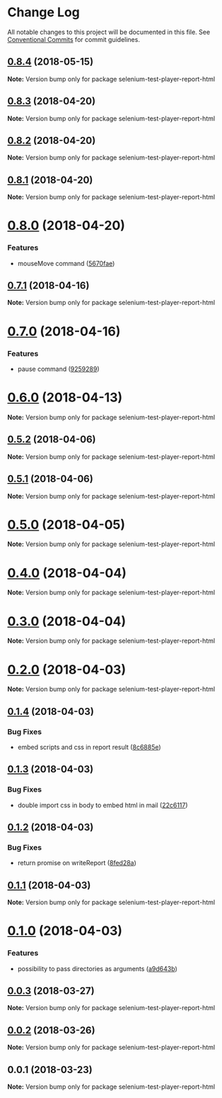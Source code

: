 # Change Log

All notable changes to this project will be documented in this file.
See [Conventional Commits](https://conventionalcommits.org) for commit guidelines.

<a name="0.8.4"></a>
## [0.8.4](https://github.com/wallaroo/selenium-test-player/compare/v0.8.3...v0.8.4) (2018-05-15)




**Note:** Version bump only for package selenium-test-player-report-html

<a name="0.8.3"></a>
## [0.8.3](https://github.com/wallaroo/selenium-test-player/compare/v0.8.2...v0.8.3) (2018-04-20)




**Note:** Version bump only for package selenium-test-player-report-html

<a name="0.8.2"></a>
## [0.8.2](https://github.com/wallaroo/selenium-test-player/compare/v0.8.1...v0.8.2) (2018-04-20)




**Note:** Version bump only for package selenium-test-player-report-html

<a name="0.8.1"></a>
## [0.8.1](https://github.com/wallaroo/selenium-test-player/compare/v0.8.0...v0.8.1) (2018-04-20)




**Note:** Version bump only for package selenium-test-player-report-html

<a name="0.8.0"></a>
# [0.8.0](https://github.com/wallaroo/selenium-test-player/compare/v0.7.1...v0.8.0) (2018-04-20)


### Features

* mouseMove command ([5670fae](https://github.com/wallaroo/selenium-test-player/commit/5670fae))




<a name="0.7.1"></a>
## [0.7.1](https://github.com/wallaroo/selenium-test-player/compare/v0.7.0...v0.7.1) (2018-04-16)




**Note:** Version bump only for package selenium-test-player-report-html

<a name="0.7.0"></a>
# [0.7.0](https://github.com/wallaroo/selenium-test-player/compare/v0.6.0...v0.7.0) (2018-04-16)


### Features

* pause command ([9259289](https://github.com/wallaroo/selenium-test-player/commit/9259289))




<a name="0.6.0"></a>
# [0.6.0](https://github.com/wallaroo/selenium-test-player/compare/v0.5.2...v0.6.0) (2018-04-13)




**Note:** Version bump only for package selenium-test-player-report-html

<a name="0.5.2"></a>
## [0.5.2](https://github.com/wallaroo/selenium-test-player/compare/v0.5.1...v0.5.2) (2018-04-06)




**Note:** Version bump only for package selenium-test-player-report-html

<a name="0.5.1"></a>
## [0.5.1](https://github.com/wallaroo/selenium-test-player/compare/v0.5.0...v0.5.1) (2018-04-06)




**Note:** Version bump only for package selenium-test-player-report-html

<a name="0.5.0"></a>
# [0.5.0](https://github.com/wallaroo/selenium-test-player/compare/v0.4.0...v0.5.0) (2018-04-05)




**Note:** Version bump only for package selenium-test-player-report-html

<a name="0.4.0"></a>
# [0.4.0](https://github.com/wallaroo/selenium-test-player/compare/v0.3.0...v0.4.0) (2018-04-04)




**Note:** Version bump only for package selenium-test-player-report-html

<a name="0.3.0"></a>
# [0.3.0](https://github.com/wallaroo/selenium-test-player/compare/v0.2.0...v0.3.0) (2018-04-04)




**Note:** Version bump only for package selenium-test-player-report-html

<a name="0.2.0"></a>
# [0.2.0](https://github.com/wallaroo/selenium-test-player/compare/v0.1.4...v0.2.0) (2018-04-03)




**Note:** Version bump only for package selenium-test-player-report-html

<a name="0.1.4"></a>
## [0.1.4](https://github.com/wallaroo/selenium-test-player/compare/v0.1.3...v0.1.4) (2018-04-03)


### Bug Fixes

* embed scripts and css in report result ([8c6885e](https://github.com/wallaroo/selenium-test-player/commit/8c6885e))




<a name="0.1.3"></a>
## [0.1.3](https://github.com/wallaroo/selenium-test-player/compare/v0.1.2...v0.1.3) (2018-04-03)


### Bug Fixes

* double import css in body to embed html in mail ([22c6117](https://github.com/wallaroo/selenium-test-player/commit/22c6117))




<a name="0.1.2"></a>
## [0.1.2](https://github.com/wallaroo/selenium-test-player/compare/v0.1.1...v0.1.2) (2018-04-03)


### Bug Fixes

* return promise on writeReport ([8fed28a](https://github.com/wallaroo/selenium-test-player/commit/8fed28a))




<a name="0.1.1"></a>
## [0.1.1](https://github.com/wallaroo/selenium-test-player/compare/v0.1.0...v0.1.1) (2018-04-03)




**Note:** Version bump only for package selenium-test-player-report-html

<a name="0.1.0"></a>
# [0.1.0](https://github.com/wallaroo/selenium-test-player/compare/v0.0.3...v0.1.0) (2018-04-03)


### Features

* possibility to pass directories as arguments ([a9d643b](https://github.com/wallaroo/selenium-test-player/commit/a9d643b))




<a name="0.0.3"></a>
## [0.0.3](https://github.com/wallaroo/selenium-test-player/compare/v0.0.2...v0.0.3) (2018-03-27)




**Note:** Version bump only for package selenium-test-player-report-html

<a name="0.0.2"></a>
## [0.0.2](https://github.com/wallaroo/selenium-test-player/compare/v0.0.1...v0.0.2) (2018-03-26)




**Note:** Version bump only for package selenium-test-player-report-html

<a name="0.0.1"></a>
## 0.0.1 (2018-03-23)




**Note:** Version bump only for package selenium-test-player-report-html
